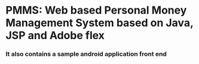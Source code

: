 # PMMS: Web based Personal Money Management System based on Java, JSP and Adobe flex
### It also contains a sample android application front end 